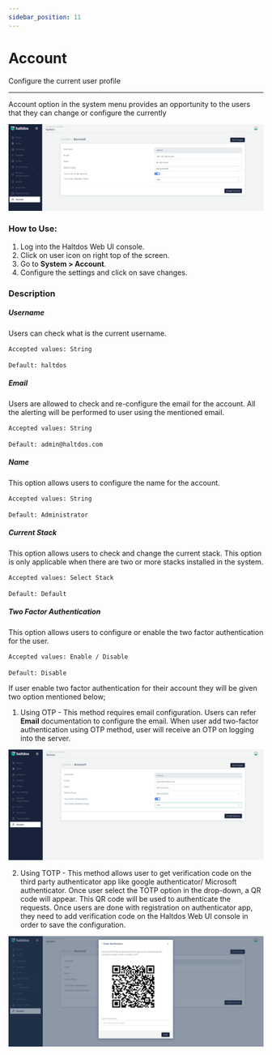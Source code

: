 ```yaml
---
sidebar_position: 11
---
```


# Account

Configure the current user profile

---

Account option in the system menu provides an opportunity to the users that they can change or configure the currently 


![Account](/img/platform/v7/docs/account.png)

### How to Use:
1. Log into the Haltdos Web UI console.
2. Click on user icon on right top of the screen.
3. Go to **System > Account**.
4. Configure the settings and click on save changes.

### Description

##### **Username**
Users can check what is the current username.

    Accepted values: String

    Default: haltdos 

##### **Email**
Users are allowed to check and re-configure the email for the account. All the alerting will be performed to user using the mentioned email.

    Accepted values: String

    Default: admin@haltdos.com 

##### **Name**
This option allows users to configure the name for the account.

    Accepted values: String

    Default: Administrator 

##### **Current Stack**
This option allows users to check and change the current stack. This option is only applicable when there are two or more stacks installed in the system.

    Accepted values: Select Stack

    Default: Default 

##### **Two Factor Authentication**
This option allows users to configure or enable the two factor authentication for the user. 

    Accepted values: Enable / Disable

    Default: Disable 

If user enable two factor authentication for their account they will be given two option mentioned below;

1. Using OTP - This method requires email configuration. Users can refer **Email** documentation to configure the email. When user add two-factor authentication using OTP method, user will receive an OTP on logging into the server.

![OTP](/img/platform/v7/docs/accountotp.png)

2. Using TOTP - This method allows user to get verification code on the third party authenticator app like google authenticator/ Microsoft authenticator. Once user select the TOTP option in the drop-down, a QR code will appear. This QR code will be used to authenticate the requests. Once users are done with registration on authenticator app, they need to add verification code on the Haltdos Web UI console in order to save the configuration.

![TOTP](/img/platform/v7/docs/accounttotp.png)